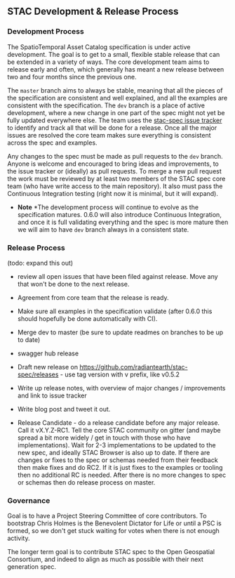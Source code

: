 ## STAC Development & Release Process

### Development Process

The SpatioTemporal Asset Catalog specification is under active development. The goal is to get to a small, flexible stable 
release that can be extended in a variety of ways. The core development team aims to release early and often, which generally
has meant a new release between two and four months since the previous one. 

The `master` branch aims to always be stable, meaning that all the pieces of the specification are consistent and well
explained, and all the examples are consistent with the specification. The `dev` branch is a place of active development, 
where a new change in one part of the spec might not yet be fully updated everywhere else. The team uses the 
[stac-spec issue tracker](https://github.com/radiantearth/stac-spec/issues) to identify and track all that will be done for 
a release. Once all the major issues are resolved the core team makes sure everything is consistent across the spec and
examples.

Any changes to the spec must be made as pull requests to the `dev` branch. Anyone is welcome and encouraged to bring ideas
and improvements, to the issue tracker or (ideally) as pull requests. To merge a new pull request the work must be reviewed
by at least two members of the STAC spec core team (who have write access to the main repository). It also must pass the
Continuous Integration testing (right now it is minimal, but it will expand).

* **Note** *The development process will continue to evolve as the specification matures. 0.6.0 will also introduce Continuous
Integration, and once it is full validating everything and the spec is more mature then we will aim to have `dev` branch
always in a consistent state.

### Release Process

(todo: expand this out)

* review all open issues that have been filed against release. Move any that won't be done to the next release.
* Agreement from core team that the release is ready.
* Make sure all examples in the specification validate (after 0.6.0 this should hopefully be done automatically with CI).
* Merge dev to master (be sure to update readmes on branches to be up to date)
* swagger hub release
* Draft new release on https://github.com/radiantearth/stac-spec/releases - use tag version with v prefix, like v0.5.2
* Write up release notes, with overview of major changes / improvements and link to issue tracker
* Write blog post and tweet it out.

* Release Candidate - do a release candidate before any major release. Call it vX.Y.Z-RC1. Tell the core STAC community on 
gitter (and maybe spread a bit more widely / get in touch with those who have implementations). Wait for 2-3 implementations
to be updated to the new spec, and ideally STAC Browser is also up to date. If there are changes or fixes to the spec or 
schemas needed from their feedback then make fixes and do RC2. If it is just fixes to the examples or tooling then no additional
RC is needed. After there is no more changes to spec or schemas then do release process on master.


### Governance 

Goal is to have a Project Steering Committee of core contributors. To bootstrap Chris Holmes is the Benevolent Dictator for 
Life or until a PSC is formed, so we don't get stuck waiting for votes when there is not enough activity. 

The longer term goal is to contribute STAC spec to the Open Geospatial Consortium, and indeed to align as much as possible
with their next generation spec.
